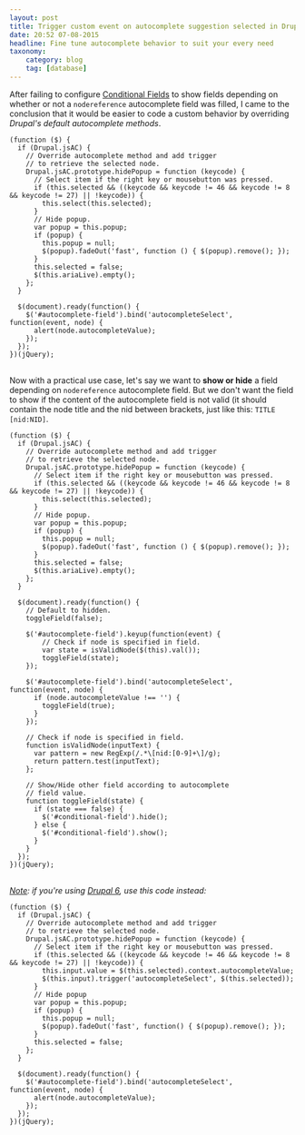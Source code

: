 ```yaml
---
layout: post
title: Trigger custom event on autocomplete suggestion selected in Drupal
date: 20:52 07-08-2015
headline: Fine tune autocomplete behavior to suit your every need
taxonomy:
    category: blog
    tag: [database]
---
```


After failing to configure [Conditional Fields][1] to show fields depending on whether or not a `nodereference` autocomplete field was filled, I came to the conclusion that it would be easier to code a custom behavior by overriding *Drupal's default autocomplete methods*.

<pre><code>(function ($) {
  if (Drupal.jsAC) {
    // Override autocomplete method and add trigger
    // to retrieve the selected node.
    Drupal.jsAC.prototype.hidePopup = function (keycode) {
      // Select item if the right key or mousebutton was pressed.
      if (this.selected && ((keycode && keycode != 46 && keycode != 8 && keycode != 27) || !keycode)) {
        this.select(this.selected);
      }
      // Hide popup.
      var popup = this.popup;
      if (popup) {
        this.popup = null;
        $(popup).fadeOut('fast', function () { $(popup).remove(); });
      }
      this.selected = false;
      $(this.ariaLive).empty();
    };
  }

  $(document).ready(function() {
    $('#autocomplete-field').bind('autocompleteSelect', function(event, node) {
      alert(node.autocompleteValue);
    });
  });
})(jQuery);
</code>
</pre>

Now with a practical use case, let's say we want to **show or hide** a field depending on `nodereference` autocomplete field. But we don't want the field to show if the content of the autocomplete field is not valid (it should contain the node title and the nid between brackets, just like this: `TITLE [nid:NID]`.

<pre><code>(function ($) {
  if (Drupal.jsAC) {
    // Override autocomplete method and add trigger
    // to retrieve the selected node.
    Drupal.jsAC.prototype.hidePopup = function (keycode) {
      // Select item if the right key or mousebutton was pressed.
      if (this.selected && ((keycode && keycode != 46 && keycode != 8 && keycode != 27) || !keycode)) {
        this.select(this.selected);
      }
      // Hide popup.
      var popup = this.popup;
      if (popup) {
        this.popup = null;
        $(popup).fadeOut('fast', function () { $(popup).remove(); });
      }
      this.selected = false;
      $(this.ariaLive).empty();
    };
  }

  $(document).ready(function() {
    // Default to hidden.
    toggleField(false);
    
    $('#autocomplete-field').keyup(function(event) {
        // Check if node is specified in field.
        var state = isValidNode($(this).val());
        toggleField(state);
    });

    $('#autocomplete-field').bind('autocompleteSelect', function(event, node) {
      if (node.autocompleteValue !== '') {
        toggleField(true);
      }
    });

    // Check if node is specified in field.
    function isValidNode(inputText) {
      var pattern = new RegExp(/.*\[nid:[0-9]+\]/g);
      return pattern.test(inputText);
    };

    // Show/Hide other field according to autocomplete
    // field value.
    function toggleField(state) {
      if (state === false) {
        $('#conditional-field').hide();
      } else {
        $('#conditional-field').show();
      }
    }
  });
})(jQuery);
</code>
</pre>

*<u>Note</u>: if you're using <u>Drupal 6</u>, use this code instead:*

<pre><code>(function ($) {
  if (Drupal.jsAC) {
    // Override autocomplete method and add trigger
    // to retrieve the selected node.
    Drupal.jsAC.prototype.hidePopup = function (keycode) {
      // Select item if the right key or mousebutton was pressed.
      if (this.selected && ((keycode && keycode != 46 && keycode != 8 && keycode != 27) || !keycode)) {
        this.input.value = $(this.selected).context.autocompleteValue;
        $(this.input).trigger('autocompleteSelect', $(this.selected));
      }
      // Hide popup
      var popup = this.popup;
      if (popup) {
        this.popup = null;
        $(popup).fadeOut('fast', function() { $(popup).remove(); });
      }
      this.selected = false;
    };
  }

  $(document).ready(function() {
    $('#autocomplete-field').bind('autocompleteSelect', function(event, node) {
      alert(node.autocompleteValue);
    });
  });
})(jQuery);
</code>
</pre>

 [1]: https://www.drupal.org/project/conditional_fields